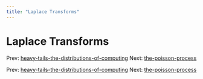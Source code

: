 ```yaml
---
title: "Laplace Transforms"
---
```


# Laplace Transforms

Prev: [heavy-tails-the-distributions-of-computing](heavy-tails-the-distributions-of-computing.md)
Next: [the-poisson-process](the-poisson-process.md)

Prev: [heavy-tails-the-distributions-of-computing](heavy-tails-the-distributions-of-computing.md)
Next: [the-poisson-process](the-poisson-process.md)
